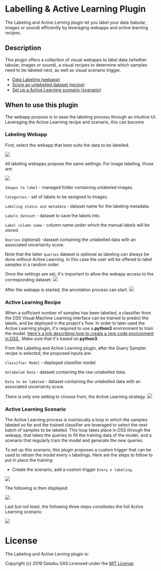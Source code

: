 # Labelling &amp; Active Learning Plugin  

The Labeling and Active Lerning plugin let you label your data (tabular, images or sound) efficiently by leveraging webapps and active learning recipes.  

## Description  

This plugin offers a collection of visual webapps to label data (whether tabular, images or sound), a visual recipes to determine which samples need to be labeled next, as well as visual scenario trigger.
- [Data Labeling (webapp)](#labeling-webapp)
- [Score an unlabelled dataset (recipe)](#active-learning-recipe)
- [Set up a Active Learning scenario (scenario)](#active-learning-scenario)

## When to use this plugin  
The webapp purpose is to ease the labeling process through an intuitive UI. Leveraging the Active Learning recipe and scenario, this can become 

### Labeling Webapp
First, select the webapp that best suits the data to be labelled.

![](resource/img-doc/webapp-selection.png)

All labeling webapps propose the same settings. For image labeling, those are: 

![](resource/img-doc/webapp-settings.png)  

  `Images to label` - managed folder containing unlabeled images.

  `Categories` - set of labels to be assigned to images.

  `Labeling status and metadata` - dataset name for the labeling metadata.

  `Labels dataset` - dataset to save the labels into.

  `Label column name` - column name under which the manual labels will be stored.
  
  `Queries` (optional) -dataset containing the unlabelled data with an associated uncertainty score.
  
Note that the latter `queries` dataset is optional as labeling can always be done without Active Learning. In this case the user will be offered to label samples in a random order. 

Once the settings are set, it's important to allow the webapp access to the corresponding dataset:
![](resource/img-doc/webapp-security.png)  

After the webapp is started, the annotation process can start.
![](resource/img-doc/webapp-ui.png)  

### Active Learning Recipe  

When a sufficient number of samples has been labelled, a classifier from the DSS Visual Machine Learning interface can be trained to predict the labels, and be deployed in the project's flow. 
In order to later used the Active Learning plugin, it's required to use a **python3** environment to train the model. [Here's a link describing how to create a new code environment in DSS ](https://doc.dataiku.com/dss/latest/code-envs/operations-python.html#create-a-code-environment). Make sure that it's based on **python3**.  

From the Labeling and Active Learning plugin, after the Query Sampler recipe is selected, the proposed inputs are:
 
  `Classifier Model` - deployed classifier model.
  
  `Unlabeled Data` - dataset containing the raw unlabelled data.
  
  `Data to be labeled` - dataset containing the unlabelled data with an associated uncertainty score.

There is only one setting to choose from, the Active Learning strategy.
![](resource/img-doc/active-learning-recipe.png)  

### Active Learning Scenario

The Active Learning process is instrisically a loop in which the samples labeled so far and the trained classifier are leveraged to select the next batch of samples to be labeled. This loop takes place in DSS through the webapp, that takes the queries to fill the training data of the model, and a scenario that regularly train the model and generate the new queries.

To set up this scenario, this plugin proposes a custom trigger that can be used to retrain the model every `n` labelings. Here are the steps to follow to put in place the training: 

- Create the scenario, add a custom trigger `Every n labeling`.

![](resource/img-doc/scenario-trigger.png)  

The following is then displayed: 

![](resource/img-doc/scenario-trigger-option.png)  

Last but not least, the following three steps constitutes the full Active Learning scenario:

![](resource/img-doc/scenario-steps.png)  

# License

The Labeling and Active Lerning plugin is:

   Copyright (c) 2019 Dataiku SAS
   Licensed under the [MIT License](LICENSE.md).
